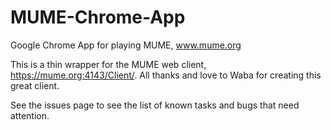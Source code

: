 # MUME-Chrome-App
Google Chrome App for playing MUME, www.mume.org

This is a thin wrapper for the MUME web client, https://mume.org:4143/Client/.  All thanks and love to Waba for creating this great client. 

See the issues page to see the list of known tasks and bugs that need attention.
